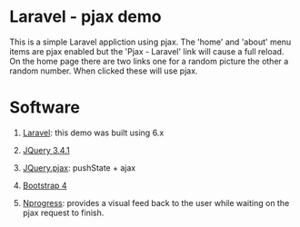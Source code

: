 # Laravel - pjax demo

This is a simple Laravel appliction using pjax. The 'home' and 'about' menu items are pjax enabled but the 'Pjax - Laravel' link will cause a
full reload. On the home page there are two links one for a random picture the other a random number. When clicked these will use pjax.

# Software

1) [Laravel](https://laravel.com): this demo was built using 6.x

2) [JQuery 3.4.1](http://jquery.com)

3) [JQuery.pjax](https://github.com/defunkt/jquery-pjax): pushState + ajax

4) [Bootstrap 4](http://getbootstrap.com)

5) [Nprogress](https://github.com/rstacruz/nprogress): provides a visual feed back to the user while waiting on the pjax request to finish.
